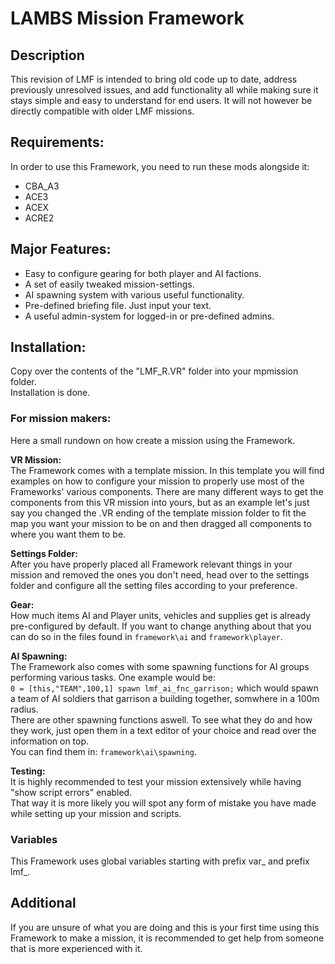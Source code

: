# LAMBS Mission Framework
## Description
This revision of LMF is intended to bring old code up to date, address previously unresolved issues,
and add functionality all while making sure it stays simple and easy to understand for end users.
It will not however be directly compatible with older LMF missions.

## Requirements:
In order to use this Framework, you need to run these mods alongside it:
* CBA_A3
* ACE3
* ACEX
* ACRE2

## Major Features:
* Easy to configure gearing for both player and AI factions.
* A set of easily tweaked mission-settings.
* AI spawning system with various useful functionality.
* Pre-defined briefing file. Just input your text.
* A useful admin-system for logged-in or pre-defined admins.

## Installation:
Copy over the contents of the "LMF_R.VR" folder into your mpmission folder.\
Installation is done.

### For mission makers:
Here a small rundown on how create a mission using the Framework.

__VR Mission:__\
The Framework comes with a template mission. In this template you will find examples on how to configure your mission
to properly use most of the Frameworks' various components. There are many different ways to get the components from this VR
mission into yours, but as an example let's just say you changed the .VR ending of the template mission folder to fit the map
you want your mission to be on and then dragged all components to where you want them to be.

__Settings Folder:__\
After you have properly placed all Framework relevant things in your mission and removed the ones you don't need,
head over to the settings folder and configure all the setting files according to your preference.

__Gear:__\
How much items AI and Player units, vehicles and supplies get is already pre-configured by default. If you want to change anything
about that you can do so in the files found in `framework\ai` and `framework\player`.

__AI Spawning:__\
The Framework also comes with some spawning functions for AI groups performing various tasks. One example would be:\
`0 = [this,"TEAM",100,1] spawn lmf_ai_fnc_garrison;` which would spawn a team of AI soldiers that garrison a building together,
somwhere in a 100m radius.\
There are other spawning functions aswell. To see what they do and how they work, just open them in a text editor of your choice
and read over the information on top.\
You can find them in: `framework\ai\spawning`.

__Testing:__\
It is highly recommended to test your mission extensively while having "show script errors" enabled.\
That way it is more likely you will spot any form of mistake you have made while setting up your mission
and scripts.

### Variables
This Framework uses global variables starting with prefix var_ and prefix lmf_.

## Additional
If you are unsure of what you are doing and this is your first time using this Framework to make a mission, it is recommended to get help from someone that is more experienced with it.
